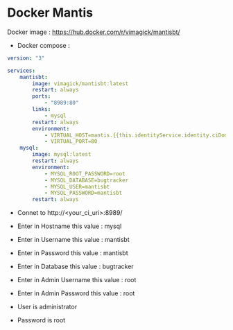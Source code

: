 Docker Mantis
===================

Docker image : https://hub.docker.com/r/vimagick/mantisbt/

* Docker compose :

```yml
version: "3"

services:
    mantisbt:
        image: vimagick/mantisbt:latest
        restart: always
        ports:
            - "8989:80"
        links:
            - mysql
        restart: always
        environment:
            - VIRTUAL_HOST=mantis.{{this.identityService.identity.ciDomain}}
            - VIRTUAL_PORT=80  
    mysql:
        image: mysql:latest
        restart: always
        environment:
            - MYSQL_ROOT_PASSWORD=root
            - MYSQL_DATABASE=bugtracker
            - MYSQL_USER=mantisbt
            - MYSQL_PASSWORD=mantisbt
        restart: always

```

* Connet to http://<your_ci_uri>:8989/
* Enter in Hostname this value : mysql
* Enter in Username this value : mantisbt
* Enter in Password this value : mantisbt
* Enter in Database this value : bugtracker
* Enter in Admin Username this value : root
* Enter in Admin Password this value : root

* User is administrator
* Password is root